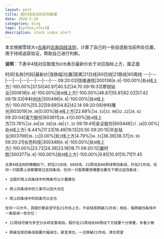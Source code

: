 ```yaml
---
layout: post
title: 股价四线法则实时数据
date: 2020-5-10
categories: blog
tags: [python,stock]
description: stock index alert
---
```



本文根据雪球大v[古泉](https://xueqiu.com/u/7148646888)的[古泉四线法则](https://xueqiu.com/7148646888/130498192)，计算了自己的一些自选股当前所处位置，用于持续追踪验证，帮助自己进行判断。

**说明**：下表中4线对应取值为`红色`表示最新价处于对应指标上方，属正面

时间|名称|代码|最新价|涨跌幅|位置|距离|21日线|60日线|21周线|60周线
---|---|---|---|---|---|---|---|---
09:20:03|信维通信|300136|`0.0`|-100.00%|处`0`线上方|-100.00%|37.50|40.97|40.52|34.70
09:19:33|寒锐钴业|300618|`0.0`|-100.00%|处`0`线上方|-100.00%|46.87|55.81|62.02|57.42
09:19:33|中科创达|300496|`0.0`|-100.00%|处`0`线上方|-100.00%|55.32|59.69|54.82|42.14
09:20:09|中科曙光|603019|`39.36`|0.00%|处`4`线上方|22.68%|`34.53`|`33.90`|`32.22`|`28.42`
09:20:04|诺力股份|603611|`20.47`|0.00%|处`4`线上方|13.76%|`18.04`|`18.58`|`18.08`|`17.32`
09:19:49|金证股份|600446|`17.18`|0.00%|处`0`线上方|-8.44%|17.23|18.49|19.13|20.50
09:20:15|华友钴业|603799|`36.11`|0.00%|处`2`线上方|4.79%|`34.31`|36.39|38.37|`29.95`
09:20:21|长亮科技|300348|`0.0`|-100.00%|处`0`线上方|-100.00%|23.72|24.39|23.19|18.71
09:20:12|赢时胜|300377|`0.0`|-100.00%|处`0`线上方|-100.00%|9.85|10.91|10.71|11.45

```
古泉4线法则的精髓如下。抓住21日线、60日线、21周线及60周线等四条线，外加21月线，任何一只股票上涨都要穿过这四条线，任何一只股票要想爆雷也要先下穿过这四条线：

+ 当股价爬上四条线中的两条可以少量建仓

+ 爬上四条线中的三条可以加大仓位

+ 爬上四条线中的四条可以全仓

任何一只大牛，其股价都会坚守在21月线上方，不会轻易跌破21月线；相反，每跌破四条线中一条就减一些仓位：

+ 21周线可做为多空分水岭及警戒线，股价在21周线及60周线下方就要十分慎重，多看少做

+ 跌破全部四条线就要大幅减仓，甚至清仓，一旦跌破21月线，清仓观望
```